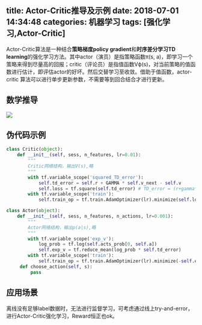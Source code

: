 title: Actor-Critic推导及示例
date: 2018-07-01 14:34:48
categories: 机器学习
tags: [强化学习,Actor-Critic]
---
Actor-Critic算法是一种结合**策略梯度policy gradient**和**时序差分学习TD learning**的强化学习方法。其中actor（演员）是指策略函数π(s, a)，即学习一个策略来得到尽量高的回报；critic（评论员）是指值函数Vϕ(s)，对当前策略的值函数进行估计，即评估actor的好坏。然后交替学习至收敛。借助于值函数，actor-critic 算法可以进行单步更新参数，不需要等到回合结合才进行更新。
## 数学推导
![](../../../../img/Actor-Critic.jpeg)
## 伪代码示例
```python
class Critic(object):
    def __init__(self, sess, n_features, lr=0.01):
    	"""
    	Critic网络结构，输出V(s),略
    	"""
        with tf.variable_scope('squared_TD_error'):
            self.td_error = self.r + GAMMA * self.v_next - self.v
            self.loss = tf.square(self.td_error) # TD_error = (r+gamma*V_next) - V_eval
        with tf.variable_scope('train'):
            self.train_op = tf.train.AdamOptimizer(lr).minimize(self.loss)
```
```python
class Actor(object):
    def __init__(self, sess, n_features, n_actions, lr=0.001):
    	"""
    	Actor网络结构，输出p(a|s),略
    	"""
        with tf.variable_scope('exp_v'):
            log_prob = tf.log(self.acts_prob[0, self.a])
            self.exp_v = tf.reduce_mean(log_prob * self.td_error)
        with tf.variable_scope('train'):
            self.train_op = tf.train.AdamOptimizer(lr).minimize(-self.exp_v)#minimize(-exp_v) = maximize(exp_v)
     def choose_action(self, s):
         pass
```
## 应用场景
离线没有足够label数据时，无法进行监督学习，可考虑通过线上try-and-error，进行Actor-Critic强化学习，Reward恒正也ok。
